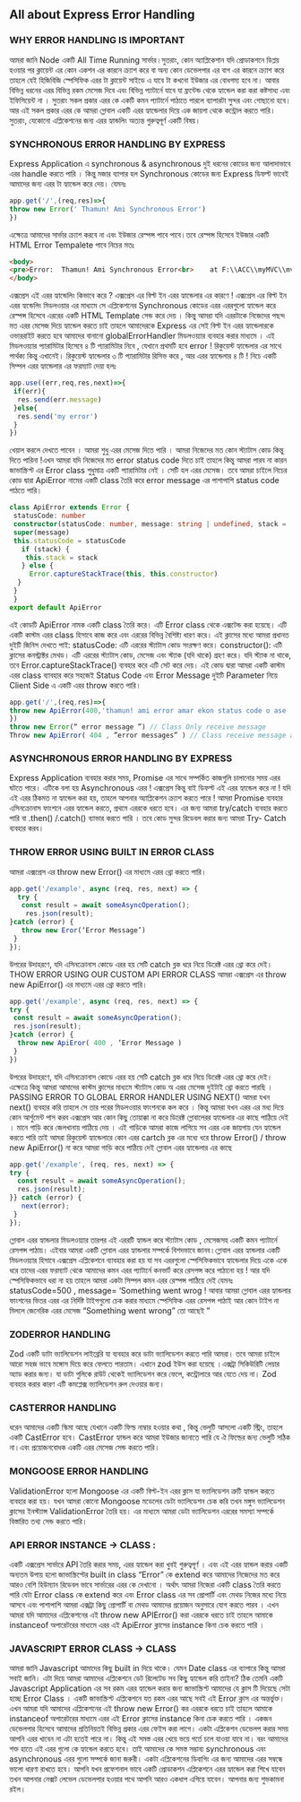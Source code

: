 ## All about Express Error Handling

### WHY ERROR HANDLING IS IMPORTANT

আমরা জানি Node একটি All Time Running সার্ভার।সুতরাং, কোন অ্যাপ্লিকেশান যদি প্রোডাকশনে ডিপ্লয় হওয়ার পর ক্লায়েন্ট এর কোন একশন এর কারনে ক্র্যাশ করে বা অন্য কোন ডেভেলপার এর বাগ এর কারনে ক্র্যাশ করে তাহলে যেই হিজিবিজি স্পেসিফিক এরর টা ক্লায়েন্ট সাইডে এ যাবে টা কখনো ইউজার এর বোধগম্য হবে না।
আবার বিভিন্ন ধরনের এরর বিভিন্ন রকম মেসেজ দিবে এবং বিভিন্ন প্যাটার্নে যাবে যা ফ্রন্টেন্ড থেকে হ্যান্ডেল করা করা কষ্টসাধ্য এবং ইফিসিয়েন্ট না । সুতরাং সকল প্রকার এরর কে একটি কমন প্যাটার্নে পাঠাতে পারলে ব্যাপারটা সুন্দর এবং গোছানো হবে। আর এই সকল প্রকার এরর কে আমরা গ্লোবাল একটি এরর হ্যান্ডেলার দিয়ে এক জায়গা থেকে কন্ট্রোল করতে পারি। সুতরাং, যেকোনো এপ্লিকেশনের জন্য এরর হ্যান্ডলিং অত্যন্ত গুরুত্বপূর্ণ একটি বিষয়।

### SYNCHRONOUS ERROR HANDLING BY EXPRESS

Express Application এ synchronous & asynchronous দুই ধরনের কোডের জন্য আলাদাভাবে এরর handle করতে পারি । কিন্তু মজার ব্যাপার হল Synchronous কোডের জন্য Express ডিফল্ট ভাবেই আমাদের জন্য এরর টা হ্যান্ডেল করে দেয়। যেমনঃ

```typescript
app.get('/',(req,res)=>{
throw new Error(' Thamun! Ami Synchronous Error')
})
```

এক্ষেত্রে আমাদের সার্ভার ক্র্যাশ করবে না এবং ইউজার রেস্পন্স পাবে পাবে।তবে রেস্পন্স হিসেবে ইউজার একটি HTML Error Tempalete পাবে নিচের মতঃ

```html
<body>
<pre>Error:  Thamun! Ami Synchronous Error<br>    at F:\\ACC\\myMVC\\mvc\\index.js:13:11<br>    at Layer.handle [as handle_request] ……..</pre>
</body>
```

এক্সপ্রেস এই এরর হ্যান্ডেলিং কিভাবে করে ? এক্সপ্রেস এর বিল্ট ইন এরর হ্যান্ডেলার এর কারণে ! এক্সপ্রেস এর বিল্ট ইন এরর হ্যন্ডেলিং মিডলওয়ার এর মাধ্যমে সে এপ্লিকেশনের Synchronous কোডের এরর এররগুলো হ্যান্ডেল করে রেস্পন্স হিসেবে এররের একটি HTML Template সেন্ড করে দেয় ।
কিন্তু আমরা যদি এররটাকে নিজেদের পছন্দ মত এরর মেসেজ দিয়ে হ্যান্ডেল করতে চাই তাহলে আমাদেরকে Express এর সেই বিল্ট ইন এরর হ্যান্ডেলারকে ওভাররাইট করতে হবে আমাদের বানানো globalErrorHandler মিডলওয়্যার ব্যবহার করার মাধ্যমে । এই মিডলওয়্যার প্যারামিটার হিসেবে ৪ টি প্যারামিটার নিবে , যেখানে প্রথমটি হবে error ! রিকুয়েস্ট হ্যান্ডেলার এর সাথে পার্থক্য কিন্তু এখানেই। রিকুয়েস্ট হ্যান্ডেলার ৩ টি প্যারামিটার রিসিভ করে , আর এরর হ্যান্ডেলার ৪ টি ! নিচে একটি সিম্পল এরর হ্যান্ডেলার এর ফরম্যাট দেয়া হলঃ

```typescript
app.use((err,req,res,next)=>{
 if(err){
  res.send(err.message)
 }else{
  res.send('my error')
 }
})
```

খেয়াল করলে দেখতে পাবেন । আমরা শুধু এরর মেসেজ দিতে পারি । আমরা নিজেদের মত কোন স্ট্যাটাস কোড কিন্তু দিতে পারিনা !এখন আমরা যদি নিজেদের মত error status code দিতে চাই তাহলে কিন্তু আমরা পারব না কারন জাভাস্ক্রিপ্ট এর Error class শুধুমাত্র একটি প্যারামিটার নেই । সেটি হল এরর মেসেজ।
তবে আমরা চাইলে নিচের কোড দ্বারা ApiError নামের একটি class তৈরি করে error message এর পাশাপাশি status code পাঠতে পারি।

```typescript
class ApiError extends Error {
 statusCode: number
 constructor(statusCode: number, message: string | undefined, stack = '') {
 super(message)
 this.statusCode = statusCode
   if (stack) {
    this.stack = stack
   } else {
     Error.captureStackTrace(this, this.constructor)
  }
 }
 }
export default ApiError
```

এই কোডটি ApiError নামক একটি class তৈরি করে। এটি Error class থেকে এক্সটেন্ড করা হয়েছে। এটি একটি কাস্টম এরর class হিসাবে কাজ করে এবং এররের বিভিন্ন বৈশিষ্ট্য ধারণ করে।
এই ক্লাসের মধ্যে আমরা প্রধানত দুইটি জিনিস দেখতে পাই:
statusCode: এটি এররের স্ট্যাটাস কোড সংরক্ষণ করে।
constructor(): এটি ক্লাসের কনস্ট্রাক্টর মেথড। এটি এররের স্ট্যাটাস কোড, মেসেজ এবং স্ট্যাক (যদি থাকে) গ্রহণ করে। যদি স্ট্যাক না থাকে, তবে Error.captureStackTrace() ব্যবহার করে এটি সেট করে দেয়।
এই কোড দ্বারা আমরা একটি কাস্টম এরর class ব্যাবহার করে সহজেই Status Code এবং Error Message দুইটি Parameter নিয়ে Client Side এ একটি এরর throw করতে পারি।

```typescript
app.get('/',(req,res)=>{
throw new ApiError(400,'thamun! ami error amar ekon status code o ase ! huh !')
})
throw new Error(“ error message ”) // Class Only receive message
Throw new ApiError( 404 , ”error messages” ) // Class receive message along with status code
```

### ASYNCHRONOUS ERROR HANDLING BY EXPRESS

Express Application ব্যবহার করার সময়, Promise এর সাথে সম্পর্কিত কাজগুলি চালানোর সময় এরর ঘটতে পারে। এটিকে বলা হয় Asynchronous এরর ! এক্সপ্রেস কিন্তু বাই ডিফল্ট এই এরর হ্যান্ডেল করে না ! যদি এই এরর ঠিকমত না হ্যান্ডেল করা হয়, তাহলে আপনার অ্যাপ্লিকেশন ক্র্যাশ করতে পারে ! আমরা Promise ব্যবহার এসিনক্রোনাস ফাংশনে এরর হ্যান্ডেল করতে, প্রথমে এররকে ধরতে হবে। এর জন্য আমরা try/catch ব্যবহার করতে পারি বা .then() /.catch() ব্যাভার করতে পারি । তবে কোড সুন্দর রিডেবল করার জন্য আমরা Try- Catch ব্যবহার করব।

### THROW ERROR USING BUILT IN ERROR CLASS

আমরা এক্সপ্রেস এর throw new Error() এর মাধ্যমে এরর থ্রো করতে পারি।
```typescript
app.get('/example', async (req, res, next) => {
  try {
   const result = await someAsyncOperation();
    res.json(result); 
}catch (error) {
   throw new Eror(‘Error Message’)
 }
});
```
উপরের উদাহরণে, যদি এসিনক্রোনাস কোডে এরর হয় সেটি catch ব্লক ধরে নিয়ে ডিরেক্ট এরর থ্রো করে দেই।
THOW ERROR USING OUR CUSTOM API ERROR CLASS
আমরা এক্সপ্রেস এর throw new ApiError() এর মাধ্যমে এরর থ্রো করতে পারি।

```typescript
app.get('/example', async (req, res, next) => {
try {
 const result = await someAsyncOperation();
 res.json(result); 
}catch (error) {
  throw new ApiEror( 400 , ‘Error Message )
 }
})
```

উপরের উদাহরণে, যদি এসিনক্রোনাস কোডে এরর হয় সেটি catch ব্লক ধরে নিয়ে ডিরেক্ট এরর থ্রো করে দেই। এক্ষেত্রে কিন্তু আমরা আমাদের কাস্টম ক্লাসের মাধ্যমে স্ট্যাটাস কোড অ এরর মেসেজ দুইটাই থ্রো করতে পারছি ।
PASSING ERROR TO GLOBAL ERROR HANDLER USING NEXT()
আমরা যখন next() ব্যবহার করি তাহলে সে তার পরের মিডলওয়ার ফাংশনকে কল করে । কিন্তু আমরা যখন এরর এর মধ্য দিয়ে কোন আর্গুমেন্ট পাস করব এক্সপ্রেস আর কোন কিছু তোয়াক্কা না করে ডিরেক্ট গ্লোবালেরর হ্যান্ডেলার এর কাছে পাঠিয়ে দেই । মানে গাড়ি করে জেলখানায় পাঠিয়ে দেয় । এই গাড়িকে আমরা কাজে লাগিয়ে সব এরর এক জায়গায় যেন হ্যান্ডেল করতে পারি তাই আমরা রিকুয়েস্ট হ্যান্ডেলারে কোন এরর cartch ব্লক এর মধ্যে ধরে throw Error() / throw new ApiError() না করে আমরা গাড়ি করে পাঠিয়ে দেই গ্লোবাল এরর হ্যান্ডেলার এর কাছে

```typescript
app.get('/example', (req, res, next) => {
try {
  const result = await someAsyncOperation();
  res.json(result); 
}} catch (error) {
   next(error);
 }
});
```

গ্লোবাল এরর হ্যান্ডলার মিডলওয়্যার তারপর এই এররটি হ্যান্ডল করে স্ট্যাটাস কোড , মেসেজসহ একটি কমন প্যাটার্নে রেসপন্স পাঠায়।
এইবার আমরা একটি গ্লোবাল এরর হ্যান্ডলার সম্পর্কে বিশদভাবে জানব।গ্লোবাল এরর হ্যান্ডলার একটি মিডলওয়্যার হিসাবে এক্সপ্রেস এপ্লিকেশনে ব্যাবহার করা হয় যা সব এররগুলো স্পেসিফিকভাবে হ্যান্ডেলার দিয়ে একে একে ধরে তাদের এরর ফরম্যাট থেকে আমাদের কমন এরর প্যাটার্নে কনভার্ট করে রেসপন্স করে পাঠানো হয় ! আর যদি স্পেসিফিকভাবে ধরা না হয় তাহলে আমরা একটা সিম্পল কমন এরর রেস্পন্স পাঠিয়ে দেই যেমনঃ statusCode=500 , message= ‘Something went wrog !
আবার আমরা গ্লোবাল এরর হ্যান্ডলার ফাংশনের ভিতর এরর এর নির্দিষ্ট টাইপগুলো চেক করার মাধ্যমে স্পেসিফিক এরর রেসপন্স পাঠাই আর কোন টাইপ না মিললে জেনেরিক এরর মেসেজ “Something went wrong” তো আছেই ”

### ZODERROR HANDLING

Zod একটি ডাটা ভ্যালিডেশন লাইব্রেরি যা ব্যবহার করে ডাটা ভ্যালিডেশন করতে পারি আমরা। তবে আমরা চাইলে আরো সহজ ভাবে মঙ্গোস দিয়ে করে ফেলতে পারতাম। এখানে zod ইউস করা হয়েছে ।এক্সট্রা সিকিউরিটি লেয়ার অ্যাড করার জন্য। যা ডাটা গুলিকে রাউট থেকেই ভ্যালিডেশন করে ফেলে, কন্ট্রোলারে আর যেতে দেয় না। Zod ব্যবহার করার কারণ এটি কমপ্লেক্স ভ্যালিডেশন রুল দেওয়ার জন্য।

### CASTERROR HANDLING

ধরেন আমাদের একটি স্কিমা আছে যেখানে একটি ফিল্ড নাম্বার হওয়ার কথা , কিন্তু ভেলুটি আসলো একটি স্ট্রিং, তাহলে একটি CastError হবে। CastError হ্যান্ডল করে আমরা ইউজার জানাতে পারি যে ঐ ফিল্ডের জন্য ভেলুটি সঠিক না।এবং প্রয়োজনবোধক একটি এরর মেসেজ সেন্ড করতে পারি।

### MONGOOSE ERROR HANDLING

ValidationError হলো Mongoose এর একটি বিল্ট-ইন এরর ক্লাস যা ভ্যালিডেশন ত্রুটি হ্যান্ডল করতে ব্যবহার করা হয়। যখন আমরা কোনো Mongoose মডেলের ডেটা ভ্যালিডেশন চেক করি তখন মঙ্গুস ভ্যালিডেশন ক্লাসের ইনস্ট্যান্স ValidationError তৈরি হয়। এর মাধ্যমে আমরা ডেটা ভ্যালিডেশন এররের সমস্যা সম্পর্কে বিস্তারিত তথ্য সেন্ড করতে পারি।

### API ERROR INSTANCE → CLASS :
একটি এক্সপ্রেস সার্ভারে API তৈরি করার সময়, এরর হ্যান্ডেল করা খুবই গুরুত্বপূর্ণ । এবং এই এরর হ্যান্ডল করার একটি অন্যতম উপায় হলো জাভাস্ক্রিপ্টের built in class “Error” কে extend করে আমাদের নিজেদের মত করে আরও বেশি হিউম্যান রিডেবল ভাবে সার্ভারের এরর কে দেখানো । অর্থাৎ আমরা নিজেরা একটি class তৈরি করতে পারি যেটা Error class কে extend করে এবং Error class এর সব প্রোপার্টি এবং মেথড নিজের মধ্যে নিয়ে আসবে এবং পাশাপাশি আমরা এক্সট্রা কিছু প্রোপার্টি বা মেথড আমাদের প্রয়োজন অনুসারে যোগ করতে পারব । এখন আমরা যদি আমাদের এপ্লিকেশনের এই throw new APIError() করা এররকে ধরতে চাই তাহলে আমাকে instanceof অপারেটরের মাধ্যমে এরর এই ApiError ক্লাসের instance কিনা চেক করতে পারি ।

### JAVASCRIPT ERROR CLASS → CLASS

আমরা জানি Javascript আমাদের কিছু built in দিয়ে থাকে। যেমন Date class এর ব্যাপারে কিন্তু আমরা সবাই জানি। এটা দিয়ে আমরা আমাদের এপ্লিকেশনে ডেট রিলেটেড সব কিছু হ্যান্ডেল করি তাইনা? ঠিক তেমনি একটি Javascript Application এর সব রকম এরর হ্যান্ডেল করার জন্য জাভাস্ক্রিপ্ট আমাদের যে ক্লাস টি দিয়েছে সেটা হচ্ছে Error Class । একটি জাভাস্ক্রিপ্ট এপ্লিকেশনে যত রকম এরর আছে সবই এই Error ক্লাস এর অন্তর্ভুক্ত। এখন আমরা যদি আমাদের এপ্লিকেশনের এই throw new Error() কর এররকে ধরতে চাই তাহলে আমাকে instanceof অপারেটরের মাধ্যমে এরর এই Error ক্লাসের instance কিনা চেক করতে পারি ।
একজন ডেভেলপার হিসেবে আমাদের প্রতিনিয়তই বিভিন্ন প্রকার এরর ফেইস করা লাগে। একটা এপ্লিকেশন ডেভেলপ করার সময় আপনি এরর খাবেন না এটা হতেই পারে না। কিন্তু এই সমস্ত এরর খেয়ে ভয়ে গর্তে চলে যাওয়া যাবে না। বরং আমাদের শক্ত হাতে এই এরর গুলো কে হ্যান্ডেল করতে হবে। তাই আমাদের কে সমস্ত সম্ভাব্য synchronous এবং asynchronous এরর গুলো সম্পর্কে জানা জরুরী। একটা এপ্লিকেশনের ডিবাগিং এর জন্য আমাদের এরর সম্বন্ধে ভালো ধারণা রাখতে হবে।
আপনি যখন প্রফেশনাল ভাবে একটি প্রোডাকশন এপ্লিকেশনে এরর হ্যান্ডেল করা শিখে যাবেন তখন আপনার নেক্সট লেভেল ডেভেলপার হওয়ার পথে আপনি আরও একধাপ এগিয়ে যাবেন। আপনার জন্য শুভকামনা রইল।